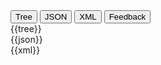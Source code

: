 <div class="tab">
  <button class="tablinks active" onclick="openTab(event, 'Tree View')">Tree</button>
  <button class="tablinks" onclick="openTab(event, 'JSON View')">JSON</button>
  <button class="tablinks" onclick="openTab(event, 'XML View')">XML</button>
   <button class="tablinks feedback" onclick="openTab(event, 'Feedback')">Feedback</button>
     
</div>

<div id="Tree View" class="tabcontent" style="display:block">
  {{tree}}
</div>

<div id="JSON View" class="tabcontent">
  {{json}}
</div>

<div id="XML View" class="tabcontent">
  {{xml}}
</div>